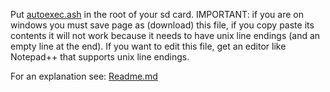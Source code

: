 Put [autoexec.ash](https://github.com/irungentoo/Xiaomi_Yi_4k_Camera/raw/master/4k+/shutter_custom_values/1.3.18_beta/autoexec.ash) in the root of your sd card. IMPORTANT: if you are on windows you must save page as (download) this file, if you copy paste its contents it will not work because it needs to have unix line endings (and an empty line at the end). If you want to edit this file, get an editor like Notepad++ that supports unix line endings.

For an explanation see: [Readme.md](../Readme.md)
